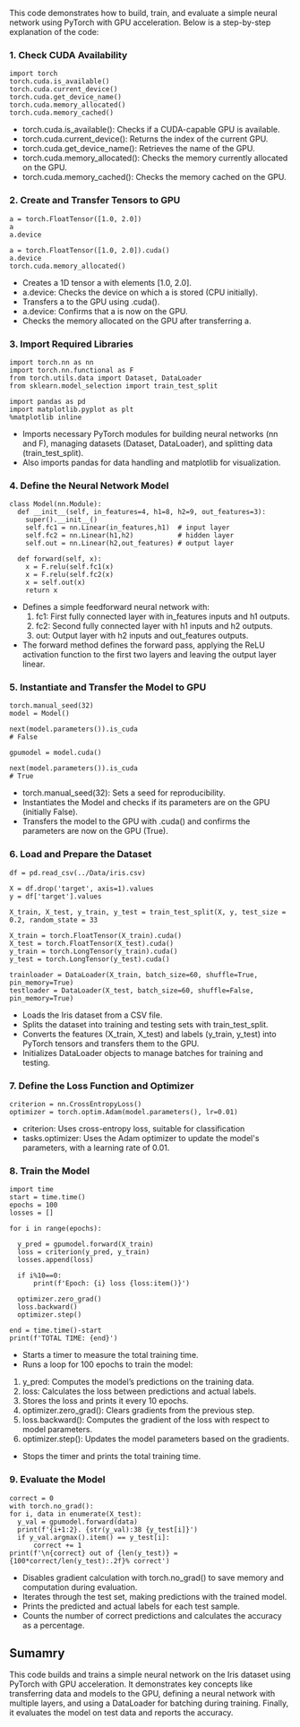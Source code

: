 
This code demonstrates how to build, train, and evaluate a simple neural network using PyTorch with GPU acceleration. Below is a step-by-step explanation of the code:

### 1. Check CUDA Availability
```
import torch
torch.cuda.is_available()
torch.cuda.current_device()
torch.cuda.get_device_name()
torch.cuda.memory_allocated()
torch.cuda.memory_cached()
```
* torch.cuda.is_available(): Checks if a CUDA-capable GPU is available.
* torch.cuda.current_device(): Returns the index of the current GPU.
* torch.cuda.get_device_name(): Retrieves the name of the GPU.
* torch.cuda.memory_allocated(): Checks the memory currently allocated on the GPU.
* torch.cuda.memory_cached(): Checks the memory cached on the GPU.

### 2. Create and Transfer Tensors to GPU
```
a = torch.FloatTensor([1.0, 2.0])
a
a.device

a = torch.FloatTensor([1.0, 2.0]).cuda()
a.device
torch.cuda.memory_allocated()
```
* Creates a 1D tensor a with elements [1.0, 2.0].
* a.device: Checks the device on which a is stored (CPU initially).
* Transfers a to the GPU using .cuda().
* a.device: Confirms that a is now on the GPU.
* Checks the memory allocated on the GPU after transferring a.

### 3. Import Required Libraries
```
import torch.nn as nn
import torch.nn.functional as F
from torch.utils.data import Dataset, DataLoader
from sklearn.model_selection import train_test_split

import pandas as pd
import matplotlib.pyplot as plt
%matplotlib inline
```
* Imports necessary PyTorch modules for building neural networks (nn and F), managing datasets (Dataset, DataLoader), and splitting data (train_test_split).
* Also imports pandas for data handling and matplotlib for visualization.

### 4. Define the Neural Network Model
```
class Model(nn.Module):
  def __init__(self, in_features=4, h1=8, h2=9, out_features=3):
    super().__init__()
    self.fc1 = nn.Linear(in_features,h1)  # input layer
    self.fc2 = nn.Linear(h1,h2)           # hidden layer
    self.out = nn.Linear(h2,out_features) # output layer

  def forward(self, x):
    x = F.relu(self.fc1(x)
    x = F.relu(self.fc2(x)
    x = self.out(x)
    return x
```
* Defines a simple feedforward neural network with:
  1. fc1: First fully connected layer with in_features inputs and h1 outputs.
  2. fc2: Second fully connected layer with h1 inputs and h2 outputs.
  3. out: Output layer with h2 inputs and out_features outputs.
* The forward method defines the forward pass, applying the ReLU activation function to the first two layers and leaving the output layer linear.

### 5. Instantiate and Transfer the Model to GPU
```
torch.manual_seed(32)
model = Model()

next(model.parameters()).is_cuda
# False

gpumodel = model.cuda()

next(model.parameters()).is_cuda
# True
```
* torch.manual_seed(32): Sets a seed for reproducibility.
* Instantiates the Model and checks if its parameters are on the GPU (initially False).
* Transfers the model to the GPU with .cuda() and confirms the parameters are now on the GPU (True).

### 6. Load and Prepare the Dataset
```
df = pd.read_csv(../Data/iris.csv)

X = df.drop('target', axis=1).values
y = df['target'].values

X_train, X_test, y_train, y_test = train_test_split(X, y, test_size = 0.2, random_state = 33

X_train = torch.FloatTensor(X_train).cuda()
X_test = torch.FloatTensor(X_test).cuda()
y_train = torch.LongTensor(y_train).cuda()
y_test = torch.LongTensor(y_test).cuda()

trainloader = DataLoader(X_train, batch_size=60, shuffle=True, pin_memory=True)
testloader = DataLoader(X_test, batch_size=60, shuffle=False, pin_memory=True)
```
* Loads the Iris dataset from a CSV file.
* Splits the dataset into training and testing sets with train_test_split.
* Converts the features (X_train, X_test) and labels (y_train, y_test) into PyTorch tensors and transfers them to the GPU.
* Initializes DataLoader objects to manage batches for training and testing.

### 7. Define the Loss Function and Optimizer
```
criterion = nn.CrossEntropyLoss()
optimizer = torch.optim.Adam(model.parameters(), lr=0.01)
```
* criterion: Uses cross-entropy loss, suitable for classification
* tasks.optimizer: Uses the Adam optimizer to update the model's parameters, with a learning rate of 0.01.
  
### 8. Train the Model
```
import time
start = time.time()
epochs = 100
losses = []

for i in range(epochs):

  y_pred = gpumodel.forward(X_train)
  loss = criterion(y_pred, y_train)
  losses.append(loss)

  if i%10==0:
      print(f'Epoch: {i} loss {loss:item()}')

  optimizer.zero_grad()
  loss.backward()
  optimizer.step()

end = time.time()-start
print(f'TOTAL TIME: {end}')
```
* Starts a timer to measure the total training time.
*  Runs a loop for 100 epochs to train the model:
  1. y_pred: Computes the model’s predictions on the training data.
  2. loss: Calculates the loss between predictions and actual labels.
  3. Stores the loss and prints it every 10 epochs.
  4. optimizer.zero_grad(): Clears gradients from the previous step.
  5. loss.backward(): Computes the gradient of the loss with respect to model parameters.
  6. optimizer.step(): Updates the model parameters based on the gradients.
* Stops the timer and prints the total training time.

### 9. Evaluate the Model
```
correct = 0
with torch.no_grad():
for i, data in enumerate(X_test):
  y_val = gpumodel.forward(data)
  print(f'{i+1:2}. {str(y_val):38 {y_test[i]}')
  if y_val.argmax().item() == y_test[i]:
      correct += 1
print(f'\n{correct} out of {len(y_test)} = {100*correct/len(y_test):.2f}% correct')
```
* Disables gradient calculation with torch.no_grad() to save memory and computation during evaluation.
* Iterates through the test set, making predictions with the trained model.
* Prints the predicted and actual labels for each test sample.
* Counts the number of correct predictions and calculates the accuracy as a percentage.

## Sumamry
This code builds and trains a simple neural network on the Iris dataset using PyTorch with GPU acceleration. It demonstrates key concepts like transferring data and models to the GPU, defining a neural network with multiple layers, and using a DataLoader for batching during training. Finally, it evaluates the model on test data and reports the accuracy.
